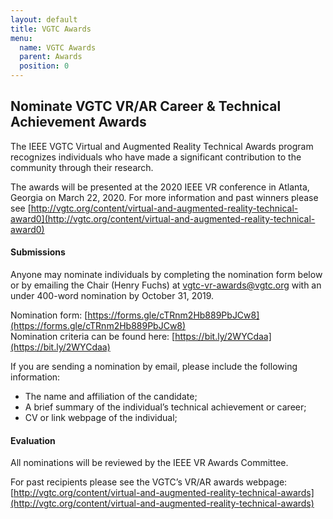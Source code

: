 ```yaml
---
layout: default
title: VGTC Awards
menu:
  name: VGTC Awards
  parent: Awards
  position: 0
---
```


## Nominate VGTC VR/AR Career & Technical Achievement Awards

The IEEE VGTC Virtual and Augmented Reality Technical Awards program 
recognizes individuals who have made a significant contribution to the 
community through their research.  

  
The awards will be presented at the 2020 IEEE VR conference in Atlanta, Georgia on March 22, 2020. For more information and past winners please see 
[http://vgtc.org/content/virtual-and-augmented-reality-technical-award0](http://vgtc.org/content/virtual-and-augmented-reality-technical-award0)

#### Submissions  

Anyone may nominate individuals by completing the nomination form below or by emailing the Chair (Henry Fuchs) at [vgtc-vr-awards@vgtc.org](mailto:vgtc-vr-awards@vgtc.org) with an under 400-word nomination by October 31, 2019. 

Nomination form: [https://forms.gle/cTRnm2Hb889PbJCw8](https://forms.gle/cTRnm2Hb889PbJCw8)  
Nomination criteria can be found here: [https://bit.ly/2WYCdaa](https://bit.ly/2WYCdaa)

If you are sending a nomination by email, please include the following information:

- The name and affiliation of the candidate;
- A brief summary of the individual’s technical achievement or career;
- CV or link webpage of the individual;

#### Evaluation  

All nominations will be reviewed by the IEEE VR Awards Committee. 

For past recipients please see the VGTC’s  VR/AR awards webpage: [http://vgtc.org/content/virtual-and-augmented-reality-technical-awards](http://vgtc.org/content/virtual-and-augmented-reality-technical-awards)